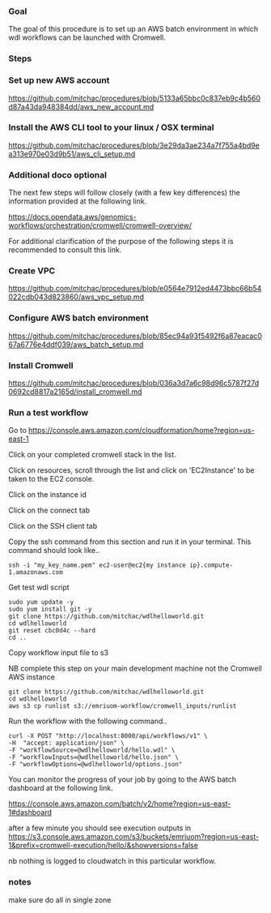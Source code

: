 
### Goal 
The goal of this procedure is to set up an AWS batch environment in which wdl workflows can be launched with Cromwell. 

### Steps

### Set up new AWS account

https://github.com/mitchac/procedures/blob/5133a65bbc0c837eb9c4b560d87a43da948384dd/aws_new_account.md

### Install the AWS CLI tool to your linux / OSX terminal

https://github.com/mitchac/procedures/blob/3e29da3ae234a7f755a4bd9ea313e970e03d9b51/aws_cli_setup.md

### Additional doco optional

The next few steps will follow closely (with a few key differences) the information provided at the following link. 

https://docs.opendata.aws/genomics-workflows/orchestration/cromwell/cromwell-overview/

For additional clarification of the purpose of the following steps it is recommended to consult this link. 

### Create VPC

https://github.com/mitchac/procedures/blob/e0564e7912ed4473bbc66b54022cdb043d823860/aws_vpc_setup.md

### Configure AWS batch environment

https://github.com/mitchac/procedures/blob/85ec94a93f5492f6a87eacac067a6776e4ddf039/aws_batch_setup.md

### Install Cromwell

https://github.com/mitchac/procedures/blob/036a3d7a6c98d96c5787f27d0692cd8817a2165d/install_cromwell.md

### Run a test workflow

Go to https://console.aws.amazon.com/cloudformation/home?region=us-east-1

Click on your completed cromwell stack in the list.

Click on resources, scroll through the list and click on 'EC2Instance' to be taken to the EC2 console.

Click on the instance id

Click on the connect tab

Click on the SSH client tab 

Copy the ssh command from this section and run it in your terminal. This command should look like..

```
ssh -i "my_key_name.pem" ec2-user@ec2{my instance ip}.compute-1.amazonaws.com
```
Get test wdl script 
```
sudo yum update -y
sudo yum install git -y
git clone https://github.com/mitchac/wdlhelloworld.git
cd wdlhelloworld
git reset cbc0d4c --hard
cd ..
```
Copy workflow input file to s3

NB complete this step on your main development machine not the Cromwell AWS instance
```
git clone https://github.com/mitchac/wdlhelloworld.git
cd wdlhelloworld
aws s3 cp runlist s3://emriuom-workflow/cromwell_inputs/runlist
```
Run the workflow with the following command..
```
curl -X POST "http://localhost:8000/api/workflows/v1" \
-H  "accept: application/json" \
-F "workflowSource=@wdlhelloworld/hello.wdl" \
-F "workflowInputs=@wdlhelloworld/hello.json" \
-F "workflowOptions=@wdlhelloworld/options.json"
```
You can monitor the progress of your job by going to the AWS batch dashboard at the following link.

https://console.aws.amazon.com/batch/v2/home?region=us-east-1#dashboard

after a few minute you should see execution outputs in 
https://s3.console.aws.amazon.com/s3/buckets/emriuom?region=us-east-1&prefix=cromwell-execution/hello/&showversions=false

nb nothing is logged to cloudwatch in this particular workflow.

### notes
make sure do all in single zone 
